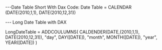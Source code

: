 ---Date Table Short With Dax
Code: Date Table = CALENDAR (DATE(2010,1,1), DATE(2010,12,31))

--- Long Date Table with DAX

LongDateTable = 
ADDCOULUMNS(
  CALDENDER(DATE,(2010,1,1), DATE(2010,12,31)),
  "day", DAY([DATE]),
  "month", MONTH([DATE]),
  "year", YEAR([DATE])
)
